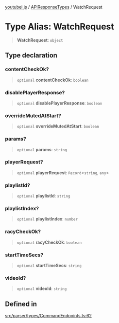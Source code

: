 [youtubei.js](../../../README.md) / [APIResponseTypes](../README.md) / WatchRequest

# Type Alias: WatchRequest

> **WatchRequest**: `object`

## Type declaration

### contentCheckOk?

> `optional` **contentCheckOk**: `boolean`

### disablePlayerResponse?

> `optional` **disablePlayerResponse**: `boolean`

### overrideMutedAtStart?

> `optional` **overrideMutedAtStart**: `boolean`

### params?

> `optional` **params**: `string`

### playerRequest?

> `optional` **playerRequest**: `Record`\<`string`, `any`\>

### playlistId?

> `optional` **playlistId**: `string`

### playlistIndex?

> `optional` **playlistIndex**: `number`

### racyCheckOk?

> `optional` **racyCheckOk**: `boolean`

### startTimeSecs?

> `optional` **startTimeSecs**: `string`

### videoId?

> `optional` **videoId**: `string`

## Defined in

[src/parser/types/CommandEndpoints.ts:62](https://github.com/LuanRT/YouTube.js/blob/e1650e12979e68b9546bc63989f86b651960a10a/src/parser/types/CommandEndpoints.ts#L62)
